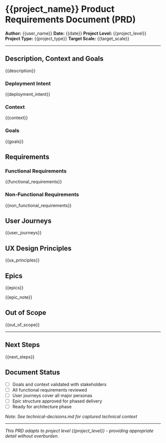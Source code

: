 # {{project_name}} Product Requirements Document (PRD)

**Author:** {{user_name}}
**Date:** {{date}}
**Project Level:** {{project_level}}
**Project Type:** {{project_type}}
**Target Scale:** {{target_scale}}

---

## Description, Context and Goals

{{description}}

### Deployment Intent

{{deployment_intent}}

### Context

{{context}}

### Goals

{{goals}}

## Requirements

### Functional Requirements

{{functional_requirements}}

### Non-Functional Requirements

{{non_functional_requirements}}

## User Journeys

{{user_journeys}}

## UX Design Principles

{{ux_principles}}

## Epics

{{epics}}

{{epic_note}}

## Out of Scope

{{out_of_scope}}

---

## Next Steps

{{next_steps}}

## Document Status

- [ ] Goals and context validated with stakeholders
- [ ] All functional requirements reviewed
- [ ] User journeys cover all major personas
- [ ] Epic structure approved for phased delivery
- [ ] Ready for architecture phase

_Note: See technical-decisions.md for captured technical context_

---

_This PRD adapts to project level {{project_level}} - providing appropriate detail without overburden._
